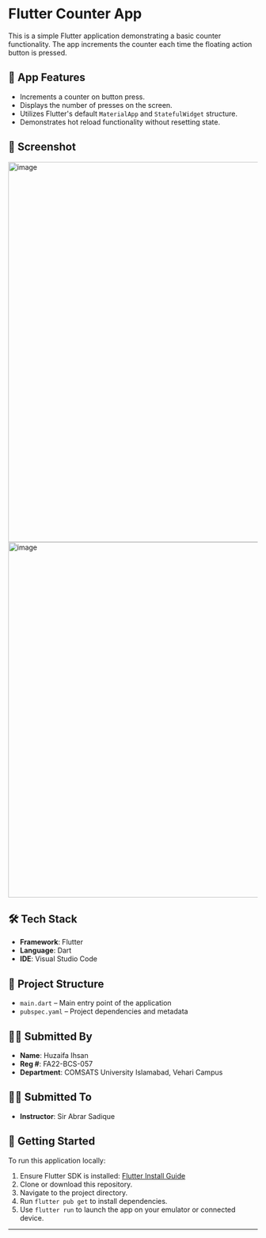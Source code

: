 # Flutter Counter App

This is a simple Flutter application demonstrating a basic counter functionality. The app increments the counter each time the floating action button is pressed.

## 📱 App Features

- Increments a counter on button press.
- Displays the number of presses on the screen.
- Utilizes Flutter's default `MaterialApp` and `StatefulWidget` structure.
- Demonstrates hot reload functionality without resetting state.

## 🧪 Screenshot
<img width="1365" height="767" alt="image" src="https://github.com/user-attachments/assets/5f65f970-87ec-4214-91ad-8f7d28916f63" />


<img width="1364" height="717" alt="image" src="https://github.com/user-attachments/assets/6e16d982-75c3-4a64-864e-6c408ab78f4f" />



## 🛠️ Tech Stack

- **Framework**: Flutter
- **Language**: Dart
- **IDE**: Visual Studio Code

## 📂 Project Structure

- `main.dart` – Main entry point of the application  
- `pubspec.yaml` – Project dependencies and metadata

## 👨‍🎓 Submitted By

- **Name**: Huzaifa Ihsan  
- **Reg #**: FA22-BCS-057  
- **Department**: COMSATS University Islamabad, Vehari Campus  

## 👨‍🏫 Submitted To

- **Instructor**: Sir Abrar Sadique

## 🚀 Getting Started

To run this application locally:

1. Ensure Flutter SDK is installed: [Flutter Install Guide](https://flutter.dev/docs/get-started/install)
2. Clone or download this repository.
3. Navigate to the project directory.
4. Run `flutter pub get` to install dependencies.
5. Use `flutter run` to launch the app on your emulator or connected device.

---


